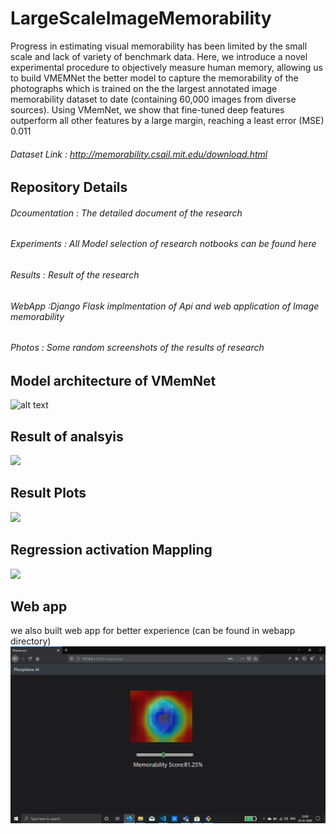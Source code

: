 # LargeScaleImageMemorability
Progress in estimating visual memorability has been limited by the small scale and lack of variety of benchmark data. Here, we introduce a novel experimental procedure to objectively measure human memory, allowing us to build VMEMNet the better model to capture the memorability of the photographs  which is trained on the  the largest annotated image memorability dataset to date (containing 60,000 images from diverse sources). Using VMemNet, we show that fine-tuned deep features outperform all other features by a large margin, reaching a least error (MSE) 0.011

###### Dataset Link  : http://memorability.csail.mit.edu/download.html

## Repository Details
###### Dcoumentation : The detailed document of the research 
###### Experiments  : All Model selection of research notbooks can be found here
###### Results  : Result of the research
###### WebApp  :Django Flask implmentation of Api and web application of Image memorability
###### Photos : Some random screenshots of the results of research

## Model architecture of VMemNet
![alt text](https://github.com/vinotharjun/LargeScaleImageMemorability/blob/master/Photos/model.png)
## Result of analsyis
![](https://github.com/vinotharjun/LargeScaleImageMemorability/blob/master/Photos/comparision.png)

## Result Plots 

![](https://github.com/vinotharjun/LargeScaleImageMemorability/blob/master/Photos/grids.png)


## Regression activation Mappling
![](https://github.com/vinotharjun/LargeScaleImageMemorability/blob/master/Photos/heatmap%20grid.png)

## Web app 
we also built web app for better experience  (can be found in webapp directory)
![](https://github.com/vinotharjun/LargeScaleImageMemorability/blob/master/Photos/output.png)
